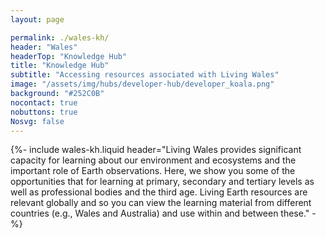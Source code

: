 ```yaml
---
layout: page

permalink: ./wales-kh/
header: "Wales"
headerTop: "Knowledge Hub"
title: "Knowledge Hub"
subtitle: "Accessing resources associated with Living Wales"
image: "/assets/img/hubs/developer-hub/developer_koala.png"
background: "#252C0B"
nocontact: true
nobuttons: true
Nosvg: false
---
```


{%-
include wales-kh.liquid
header="Living Wales provides significant capacity for learning about our environment and ecosystems and the important role of Earth observations.    Here, we show you some of the opportunities that for learning at primary, secondary and tertiary levels as well as professional bodies and the third age.   Living Earth resources are relevant globally and so you can view the learning material from different countries (e.g., Wales and Australia) and use within and between these."
-%}

